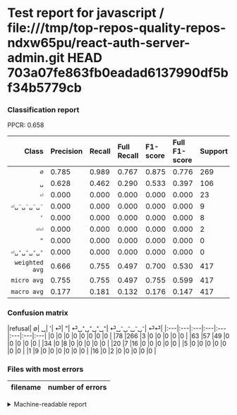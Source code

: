 # Test report for javascript / file:///tmp/top-repos-quality-repos-ndxw65pu/react-auth-server-admin.git HEAD 703a07fe863fb0eadad6137990df5bf34b5779cb

### Classification report

PPCR: 0.658

| Class | Precision | Recall | Full Recall | F1-score | Full F1-score | Support | Full Support | PPCR |
|------:|:----------|:-------|:------------|:---------|:---------|:--------|:-------------|:-----|
| `∅` | 0.785| 0.989| 0.767| 0.875| 0.776| 269| 347| 0.775 |
| `␣` | 0.628| 0.462| 0.290| 0.533| 0.397| 106| 169| 0.627 |
| `⏎` | 0.000| 0.000| 0.000| 0.000| 0.000| 23| 43| 0.535 |
| `⏎␣⁻␣⁻␣⁻␣⁻` | 0.000| 0.000| 0.000| 0.000| 0.000| 9| 10| 0.900 |
| `'` | 0.000| 0.000| 0.000| 0.000| 0.000| 8| 42| 0.190 |
| `⏎⏎` | 0.000| 0.000| 0.000| 0.000| 0.000| 2| 18| 0.111 |
| `"` | 0.000| 0.000| 0.000| 0.000| 0.000| 0| 0| 0.000 |
| `⏎␣⁺␣⁺␣⁺␣⁺` | 0.000| 0.000| 0.000| 0.000| 0.000| 0| 5| 0.000 |
| `weighted avg` | 0.666| 0.755| 0.497| 0.700| 0.530| 417| 634| 0.658 |
| `micro avg` | 0.755| 0.755| 0.497| 0.755| 0.599| 417| 634| 0.658 |
| `macro avg` | 0.177| 0.181| 0.132| 0.176| 0.147| 417| 634| 0.658 |

### Confusion matrix

|refusal|  ∅| ␣| '| ⏎| "| ⏎␣⁺␣⁺␣⁺␣⁺| ⏎␣⁻␣⁻␣⁻␣⁻| ⏎⏎| 
|:---|:---|:---|:---|:---|:---|:---|:---|
|0 |0 |0 |0 |0 |0 |0 |0 |
|78 |266 |3 |0 |0 |0 |0 |0 |
|63 |57 |49 |0 |0 |0 |0 |0 |
|34 |0 |8 |0 |0 |0 |0 |0 |
|20 |7 |16 |0 |0 |0 |0 |0 |
|5 |0 |0 |0 |0 |0 |0 |0 |
|1 |9 |0 |0 |0 |0 |0 |0 |
|16 |0 |2 |0 |0 |0 |0 |0 |

### Files with most errors

| filename | number of errors|
|:----:|:-----|

<details>
    <summary>Machine-readable report</summary>
```json
{
  "cl_report": {"\"": {"f1-score": 0.0, "precision": 0.0, "recall": 0.0, "support": 0}, "\u0027": {"f1-score": 0.0, "precision": 0.0, "recall": 0.0, "support": 8}, "macro avg": {"f1-score": 0.17595108695652173, "precision": 0.1766082368958475, "recall": 0.18138896682331485, "support": 417}, "micro avg": {"f1-score": 0.7553956834532374, "precision": 0.7553956834532374, "recall": 0.7553956834532374, "support": 417}, "weighted avg": {"f1-score": 0.6998357835470754, "precision": 0.6658596880154147, "recall": 0.7553956834532374, "support": 417}, "\u2205": {"f1-score": 0.875, "precision": 0.7846607669616519, "recall": 0.9888475836431226, "support": 269}, "\u23ce": {"f1-score": 0.0, "precision": 0.0, "recall": 0.0, "support": 23}, "\u23ce\u23ce": {"f1-score": 0.0, "precision": 0.0, "recall": 0.0, "support": 2}, "\u23ce\u2423\u207a\u2423\u207a\u2423\u207a\u2423\u207a": {"f1-score": 0.0, "precision": 0.0, "recall": 0.0, "support": 0}, "\u23ce\u2423\u207b\u2423\u207b\u2423\u207b\u2423\u207b": {"f1-score": 0.0, "precision": 0.0, "recall": 0.0, "support": 9}, "\u2423": {"f1-score": 0.532608695652174, "precision": 0.6282051282051282, "recall": 0.46226415094339623, "support": 106}},
  "cl_report_full": {"\"": {"f1-score": 0.0, "precision": 0.0, "recall": 0.0, "support": 0}, "\u0027": {"f1-score": 0.0, "precision": 0.0, "recall": 0.0, "support": 42}, "macro avg": {"f1-score": 0.14653391721060893, "precision": 0.1766082368958475, "recall": 0.13206392919871085, "support": 634}, "micro avg": {"f1-score": 0.5994291151284491, "precision": 0.7553956834532374, "recall": 0.4968454258675079, "support": 634}, "weighted avg": {"f1-score": 0.5302124170272459, "precision": 0.5969147520541954, "recall": 0.4968454258675079, "support": 634}, "\u2205": {"f1-score": 0.7755102040816327, "precision": 0.7846607669616519, "recall": 0.7665706051873199, "support": 347}, "\u23ce": {"f1-score": 0.0, "precision": 0.0, "recall": 0.0, "support": 43}, "\u23ce\u23ce": {"f1-score": 0.0, "precision": 0.0, "recall": 0.0, "support": 18}, "\u23ce\u2423\u207a\u2423\u207a\u2423\u207a\u2423\u207a": {"f1-score": 0.0, "precision": 0.0, "recall": 0.0, "support": 5}, "\u23ce\u2423\u207b\u2423\u207b\u2423\u207b\u2423\u207b": {"f1-score": 0.0, "precision": 0.0, "recall": 0.0, "support": 10}, "\u2423": {"f1-score": 0.39676113360323884, "precision": 0.6282051282051282, "recall": 0.28994082840236685, "support": 169}},
  "ppcr": 0.6577287066246057
}
```
</details>
